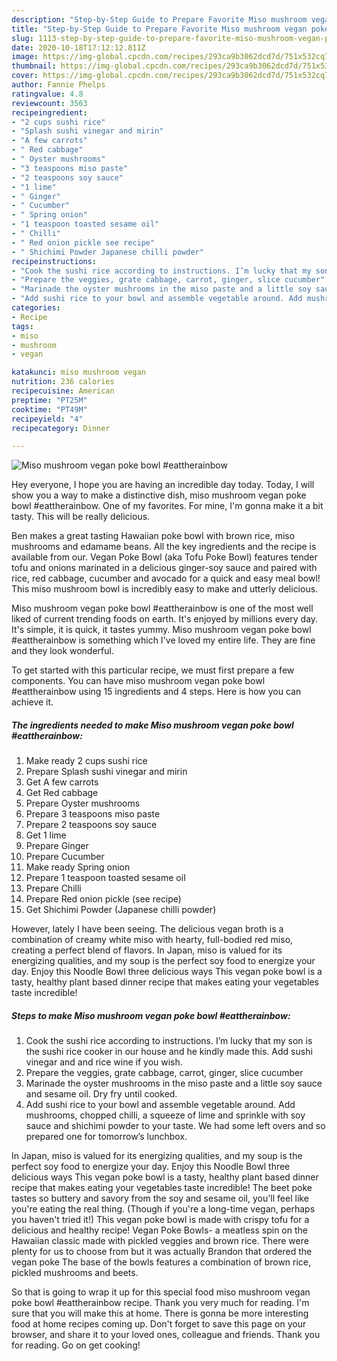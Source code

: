 ```yaml
---
description: "Step-by-Step Guide to Prepare Favorite Miso mushroom vegan poke bowl #eattherainbow"
title: "Step-by-Step Guide to Prepare Favorite Miso mushroom vegan poke bowl #eattherainbow"
slug: 1113-step-by-step-guide-to-prepare-favorite-miso-mushroom-vegan-poke-bowl-eattherainbow
date: 2020-10-18T17:12:12.811Z
image: https://img-global.cpcdn.com/recipes/293ca9b3062dcd7d/751x532cq70/miso-mushroom-vegan-poke-bowl-eattherainbow-recipe-main-photo.jpg
thumbnail: https://img-global.cpcdn.com/recipes/293ca9b3062dcd7d/751x532cq70/miso-mushroom-vegan-poke-bowl-eattherainbow-recipe-main-photo.jpg
cover: https://img-global.cpcdn.com/recipes/293ca9b3062dcd7d/751x532cq70/miso-mushroom-vegan-poke-bowl-eattherainbow-recipe-main-photo.jpg
author: Fannie Phelps
ratingvalue: 4.8
reviewcount: 3563
recipeingredient:
- "2 cups sushi rice"
- "Splash sushi vinegar and mirin"
- "A few carrots"
- " Red cabbage"
- " Oyster mushrooms"
- "3 teaspoons miso paste"
- "2 teaspoons soy sauce"
- "1 lime"
- " Ginger"
- " Cucumber"
- " Spring onion"
- "1 teaspoon toasted sesame oil"
- " Chilli"
- " Red onion pickle see recipe"
- " Shichimi Powder Japanese chilli powder"
recipeinstructions:
- "Cook the sushi rice according to instructions. I’m lucky that my son is the sushi rice cooker in our house and he kindly made this. Add sushi vinegar and and rice wine if you wish."
- "Prepare the veggies, grate cabbage, carrot, ginger, slice cucumber"
- "Marinade the oyster mushrooms in the miso paste and a little soy sauce and sesame oil. Dry fry until cooked."
- "Add sushi rice to your bowl and assemble vegetable around. Add mushrooms, chopped chilli, a squeeze of lime and sprinkle with soy sauce and shichimi powder to your taste. We had some left overs and so prepared one for tomorrow’s lunchbox."
categories:
- Recipe
tags:
- miso
- mushroom
- vegan

katakunci: miso mushroom vegan 
nutrition: 236 calories
recipecuisine: American
preptime: "PT25M"
cooktime: "PT49M"
recipeyield: "4"
recipecategory: Dinner

---
```



![Miso mushroom vegan poke bowl #eattherainbow](https://img-global.cpcdn.com/recipes/293ca9b3062dcd7d/751x532cq70/miso-mushroom-vegan-poke-bowl-eattherainbow-recipe-main-photo.jpg)

Hey everyone, I hope you are having an incredible day today. Today, I will show you a way to make a distinctive dish, miso mushroom vegan poke bowl #eattherainbow. One of my favorites. For mine, I'm gonna make it a bit tasty. This will be really delicious.

Ben makes a great tasting Hawaiian poke bowl with brown rice, miso mushrooms and edamame beans. All the key ingredients and the recipe is available from our. Vegan Poke Bowl (aka Tofu Poke Bowl) features tender tofu and onions marinated in a delicious ginger-soy sauce and paired with rice, red cabbage, cucumber and avocado for a quick and easy meal bowl! This miso mushroom bowl is incredibly easy to make and utterly delicious.

Miso mushroom vegan poke bowl #eattherainbow is one of the most well liked of current trending foods on earth. It's enjoyed by millions every day. It's simple, it is quick, it tastes yummy. Miso mushroom vegan poke bowl #eattherainbow is something which I've loved my entire life. They are fine and they look wonderful.


To get started with this particular recipe, we must first prepare a few components. You can have miso mushroom vegan poke bowl #eattherainbow using 15 ingredients and 4 steps. Here is how you can achieve it.

<!--inarticleads1-->

##### The ingredients needed to make Miso mushroom vegan poke bowl #eattherainbow:

1. Make ready 2 cups sushi rice
1. Prepare Splash sushi vinegar and mirin
1. Get A few carrots
1. Get  Red cabbage
1. Prepare  Oyster mushrooms
1. Prepare 3 teaspoons miso paste
1. Prepare 2 teaspoons soy sauce
1. Get 1 lime
1. Prepare  Ginger
1. Prepare  Cucumber
1. Make ready  Spring onion
1. Prepare 1 teaspoon toasted sesame oil
1. Prepare  Chilli
1. Prepare  Red onion pickle (see recipe)
1. Get  Shichimi Powder (Japanese chilli powder)


However, lately I have been seeing. The delicious vegan broth is a combination of creamy white miso with hearty, full-bodied red miso, creating a perfect blend of flavors. In Japan, miso is valued for its energizing qualities, and my soup is the perfect soy food to energize your day. Enjoy this Noodle Bowl three delicious ways This vegan poke bowl is a tasty, healthy plant based dinner recipe that makes eating your vegetables taste incredible! 

<!--inarticleads2-->

##### Steps to make Miso mushroom vegan poke bowl #eattherainbow:

1. Cook the sushi rice according to instructions. I’m lucky that my son is the sushi rice cooker in our house and he kindly made this. Add sushi vinegar and and rice wine if you wish.
1. Prepare the veggies, grate cabbage, carrot, ginger, slice cucumber
1. Marinade the oyster mushrooms in the miso paste and a little soy sauce and sesame oil. Dry fry until cooked.
1. Add sushi rice to your bowl and assemble vegetable around. Add mushrooms, chopped chilli, a squeeze of lime and sprinkle with soy sauce and shichimi powder to your taste. We had some left overs and so prepared one for tomorrow’s lunchbox.


In Japan, miso is valued for its energizing qualities, and my soup is the perfect soy food to energize your day. Enjoy this Noodle Bowl three delicious ways This vegan poke bowl is a tasty, healthy plant based dinner recipe that makes eating your vegetables taste incredible! The beet poke tastes so buttery and savory from the soy and sesame oil, you&#39;ll feel like you&#39;re eating the real thing. (Though if you&#39;re a long-time vegan, perhaps you haven&#39;t tried it!) This vegan poke bowl is made with crispy tofu for a delicious and healthy recipe! Vegan Poke Bowls- a meatless spin on the Hawaiian classic made with pickled veggies and brown rice. There were plenty for us to choose from but it was actually Brandon that ordered the vegan poke The base of the bowls features a combination of brown rice, pickled mushrooms and beets. 

So that is going to wrap it up for this special food miso mushroom vegan poke bowl #eattherainbow recipe. Thank you very much for reading. I'm sure that you will make this at home. There is gonna be more interesting food at home recipes coming up. Don't forget to save this page on your browser, and share it to your loved ones, colleague and friends. Thank you for reading. Go on get cooking!
